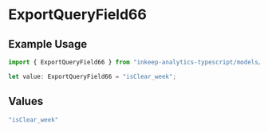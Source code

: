 # ExportQueryField66

## Example Usage

```typescript
import { ExportQueryField66 } from "inkeep-analytics-typescript/models/operations";

let value: ExportQueryField66 = "isClear_week";
```

## Values

```typescript
"isClear_week"
```